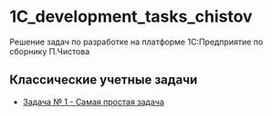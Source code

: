 # 1C_development_tasks_chistov
Решение задач по разработке на платформе 1С:Предприятие по сборнику П.Чистова

## Классические учетные задачи 
* [Задача № 1 - Самая простая задача](https://github.com/EtoZheLamia/1C_development_tasks_chistov/tree/task1)
